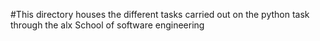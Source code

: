 #This directory houses the different tasks carried out on the python task through the alx School of software engineering
